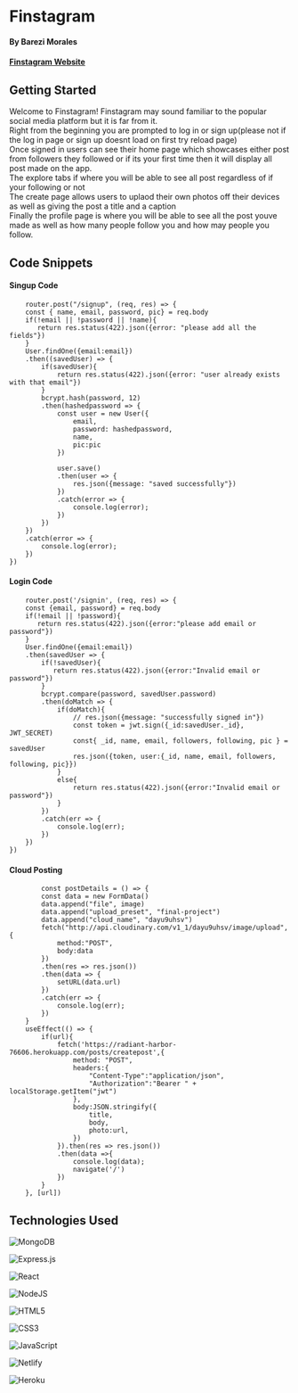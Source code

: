 <img width="auto" src="https://imgur.com/GFaoJsA" alt="">

# Finstagram
#### By Barezi Morales
#### [Finstagram Website](https://reliable-capybara-1b3613.netlify.app/login)


## Getting Started
Welcome to Finstagram! Finstagram may sound familiar to the popular social media platform but it is far from it. <br>
Right from the beginning you are prompted to log in or sign up(please not if the log in page or sign up doesnt load on first try reload page)
<br>
Once signed in users can see their home page which showcases either post from followers they followed or if its your first time then it will display all post made on the app.
<br>
The explore tabs if where you will be able to see all post regardless of if your following or not
<br>
The create page allows users to uplaod their own photos off their devices as well as giving the post a title and a caption
<br>
Finally the profile page is where you will be able to see all the post youve made as well as how many people follow you and how may people you follow.

## Code Snippets
#### Singup Code
```
    router.post("/signup", (req, res) => {
    const { name, email, password, pic} = req.body
    if(!email || !password || !name){
       return res.status(422).json({error: "please add all the fields"})
    }
    User.findOne({email:email})
    .then((savedUser) => {
        if(savedUser){
            return res.status(422).json({error: "user already exists with that email"})
        }
        bcrypt.hash(password, 12)
        .then(hashedpassword => {
            const user = new User({
                email,
                password: hashedpassword,
                name,
                pic:pic
            })
    
            user.save()
            .then(user => {
                res.json({message: "saved successfully"})
            })
            .catch(error => {
                console.log(error);
            })
        })
    })
    .catch(error => {
        console.log(error);
    })
})
```
#### Login Code
```
    router.post('/signin', (req, res) => {
    const {email, password} = req.body
    if(!email || !password){
       return res.status(422).json({error:"please add email or password"})
    }
    User.findOne({email:email})
    .then(savedUser => {
        if(!savedUser){
           return res.status(422).json({error:"Invalid email or password"})
        }
        bcrypt.compare(password, savedUser.password)
        .then(doMatch => {
            if(doMatch){
                // res.json({message: "successfully signed in"})
                const token = jwt.sign({_id:savedUser._id}, JWT_SECRET)
                const{ _id, name, email, followers, following, pic } = savedUser
                res.json({token, user:{_id, name, email, followers, following, pic}})
            }
            else{
                return res.status(422).json({error:"Invalid email or password"})
            }
        })
        .catch(err => {
            console.log(err);
        })
    })
})
```
#### Cloud Posting
```
        const postDetails = () => {
        const data = new FormData()
        data.append("file", image)
        data.append("upload_preset", "final-project")
        data.append("cloud_name", "dayu9uhsv")
        fetch("http://api.cloudinary.com/v1_1/dayu9uhsv/image/upload", {
            method:"POST",
            body:data
        })
        .then(res => res.json())
        .then(data => {
            setURL(data.url)
        })
        .catch(err => {
            console.log(err);
        }) 
    }
    useEffect(() => {
        if(url){
            fetch('https://radiant-harbor-76606.herokuapp.com/posts/createpost',{
                method: "POST",
                headers:{
                    "Content-Type":"application/json",
                    "Authorization":"Bearer " + localStorage.getItem("jwt")
                },
                body:JSON.stringify({
                    title,
                    body,
                    photo:url,
                })
            }).then(res => res.json())
            .then(data =>{
                console.log(data);
                navigate('/')
            })
        }
    }, [url])
```


## Technologies Used

![MongoDB](https://img.shields.io/badge/MongoDB-%234ea94b.svg?style=for-the-badge&logo=mongodb&logoColor=white)

![Express.js](https://img.shields.io/badge/express.js-%23404d59.svg?style=for-the-badge&logo=express&logoColor=%2361DAFB)

![React](https://img.shields.io/badge/react-%2320232a.svg?style=for-the-badge&logo=react&logoColor=%2361DAFB)

![NodeJS](https://img.shields.io/badge/node.js-6DA55F?style=for-the-badge&logo=node.js&logoColor=white)

![HTML5](https://img.shields.io/badge/html5-%23E34F26.svg?style=for-the-badge&logo=html5&logoColor=white)

![CSS3](https://img.shields.io/badge/css3-%231572B6.svg?style=for-the-badge&logo=css3&logoColor=white)

![JavaScript](https://img.shields.io/badge/javascript-%23323330.svg?style=for-the-badge&logo=javascript&logoColor=%23F7DF1E)

![Netlify](https://img.shields.io/badge/netlify-%23000000.svg?style=for-the-badge&logo=netlify&logoColor=#00C7B7)

![Heroku](https://img.shields.io/badge/heroku-%23430098.svg?style=for-the-badge&logo=heroku&logoColor=white)

